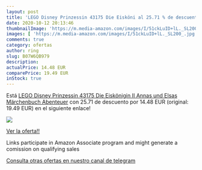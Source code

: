 ```yaml
---
layout: post
title: 'LEGO Disney Prinzessin 43175 Die Eisköni al 25.71 % de descuento'
date: 2020-10-12 20:13:46
thumbnailImage: 'https://m.media-amazon.com/images/I/51ckLuID+lL._SL200_.jpg'
images: [ 'https://m.media-amazon.com/images/I/51ckLuID+lL._SL200_.jpg' ]
comments: true
category: ofertas
author: ring
slug: B07W6QB979
description:
actualPrice: 14.48 EUR
comparePrice: 19.49 EUR
inStock: true
---
```


Está [LEGO Disney Prinzessin 43175 Die Eiskönigin II Annas und Elsas Märchenbuch Abenteuer](https://www.amazon.de/dp/B07W6QB979/?tag=redken02-21) con 25.71 de descuento por 14.48 EUR (original: 19.49 EUR) en el siguiente enlace!

[![](https://m.media-amazon.com/images/I/51ckLuID+lL._SL200_.jpg)](https://www.amazon.de/dp/B07W6QB979/?tag=redken02-21)

[Ver la oferta!!](https://www.amazon.de/dp/B07W6QB979/?tag=redken02-21)

Links participate in Amazon Associate program and might generate a comission on qualifying sales

[Consulta otras ofertas en nuestro canal de telegram](https://t.me/s/ofertas25)
